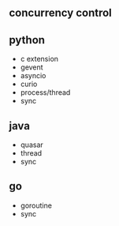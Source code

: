 ## concurrency control

## python

- c extension
- gevent
- asyncio
- curio
- process/thread
- sync

## java

- quasar
- thread
- sync

## go

- goroutine
- sync